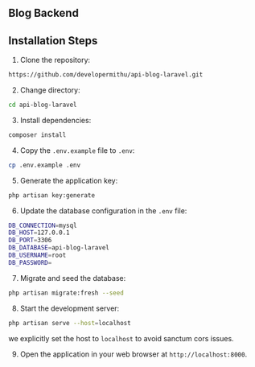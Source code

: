 ## Blog Backend


## Installation Steps

1. Clone the repository:
   
```bash
https://github.com/developermithu/api-blog-laravel.git
```

2. Change directory:

```bash
cd api-blog-laravel
```

3. Install dependencies:

```bash
composer install
```

4. Copy the `.env.example` file to `.env`:

```bash
cp .env.example .env
```

5. Generate the application key:

```bash
php artisan key:generate
```

6. Update the database configuration in the `.env` file:

```bash
DB_CONNECTION=mysql
DB_HOST=127.0.0.1
DB_PORT=3306
DB_DATABASE=api-blog-laravel
DB_USERNAME=root
DB_PASSWORD=
```

7. Migrate and seed the database:

```bash
php artisan migrate:fresh --seed    
```

8. Start the development server:

```bash
php artisan serve --host=localhost
```

we explicitly set the host to `localhost` to avoid sanctum cors issues.

9. Open the application in your web browser at `http://localhost:8000`.

